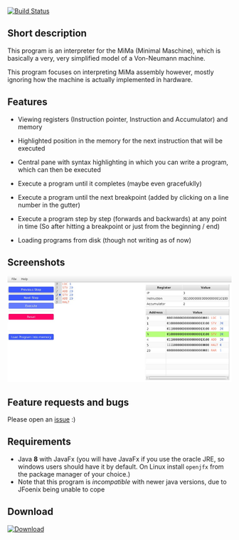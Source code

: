 [![Build Status](http://ci.ialistannen.de/buildStatus/icon?job=MiMaInterpreter)](http://ci.ialistannen.de/job/MiMaInterpreter/)

## Short description
This program is an interpreter for the MiMa (Minimal Maschine),
which is basically a very, very simplified model of a Von-Neumann machine.

This program focuses on interpreting MiMa assembly however,
mostly ignoring how the machine is actually implemented in hardware.

## Features
* Viewing registers (Instruction pointer, Instruction and Accumulator) and memory
* Highlighted position in the memory for the next instruction that will be executed
* Central pane with syntax highlighting in which you can write a program,
  which can then be executed
* Execute a program until it completes (maybe even gracefuklly)
* Execute a program until the next breakpoint (added by clicking on a line number in the gutter)
* Execute a program step by step (forwards and backwards) at any point in time
  (So after hitting a breakpoint or just from the beginning / end)

* Loading programs from disk (though not writing as of now)

## Screenshots
![Program screenshot](/images/Main_screen.jpg?raw=true "The main program screen")

## Feature requests and bugs
Please open an [issue](https://github.com/I-Al-Istannen/MiMaInterpreter/issues/new/new) :)

## Requirements
* Java **8** with JavaFx (you will have JavaFx if you use the oracle JRE, so windows users should have it by default.
  On Linux install `openjfx` from the package manager of your choice.)
* Note that this program is *incompatible* with newer java versions, due to JFoenix being unable to cope

## Download
[![Download](https://media-elerium.cursecdn.com/attachments/202/434/jenkins.png)](http://ci.ialistannen.de/job/MiMaInterpreter/)
